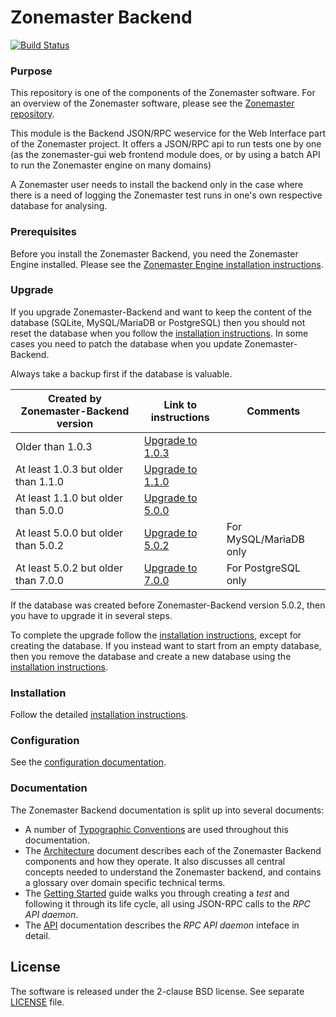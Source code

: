 # Zonemaster Backend
[![Build Status](https://travis-ci.org/zonemaster/zonemaster-backend.svg?branch=master)](https://travis-ci.org/zonemaster/zonemaster-backend)


### Purpose
This repository is one of the components of the Zonemaster software. For an
overview of the Zonemaster software, please see the
[Zonemaster repository](https://github.com/zonemaster/zonemaster).

This module is the Backend JSON/RPC weservice for the Web Interface part of
the Zonemaster project. It offers a JSON/RPC api to run tests one by one
(as the zonemaster-gui web frontend module does, or by using a batch API to
run the Zonemaster engine on many domains)

A Zonemaster user needs to install the backend only in the case where there is a
need of logging the Zonemaster test runs in one's own respective database for
analysing.


### Prerequisites

Before you install the Zonemaster Backend, you need the
Zonemaster Engine installed. Please see the
[Zonemaster Engine installation
instructions](https://github.com/zonemaster/zonemaster-engine/blob/master/docs/Installation.md).


### Upgrade 

If you upgrade Zonemaster-Backend and want to keep the content of the database
(SQLite, MySQL/MariaDB or PostgreSQL) then you should not reset the database when
you follow the [installation instructions]. In some cases you need to patch the
database when you update Zonemaster-Backend.

Always take a backup first if the database is valuable.

Created by Zonemaster-Backend version | Link to instructions  | Comments
--------------------------------------|-----------------------|-----------------------
Older than 1.0.3                      | [Upgrade to 1.0.3]    |
At least 1.0.3 but older than 1.1.0   | [Upgrade to 1.1.0]    |
At least 1.1.0 but older than 5.0.0   | [Upgrade to 5.0.0]    |
At least 5.0.0 but older than 5.0.2   | [Upgrade to 5.0.2]    | For MySQL/MariaDB only
At least 5.0.2 but older than 7.0.0   | [Upgrade to 7.0.0]    | For PostgreSQL only

If the database was created before Zonemaster-Backend version 5.0.2, then you
have to upgrade it in several steps.

To complete the upgrade follow the [installation instructions], except for creating
the database. If you instead want to start from an empty database, then you remove the database
and create a new database using the [installation instructions].

### Installation

Follow the detailed [installation instructions].


### Configuration

See the [configuration documentation].


### Documentation

The Zonemaster Backend documentation is split up into several documents:

* A number of [Typographic Conventions](docs/TypographicConventions.md) are used
  throughout this documentation.
* The [Architecture](docs/Architecture.md) document describes each of the
  Zonemaster Backend components and how they operate. It also discusses all
  central concepts needed to understand the Zonemaster backend, and contains a
  glossary over domain specific technical terms.
* The [Getting Started](docs/GettingStarted.md) guide walks you through creating
  a *test* and following it through its life cycle, all using JSON-RPC calls to
  the *RPC API daemon*.
* The [API](docs/API.md) documentation describes the *RPC API daemon* inteface in
  detail.


## License

The software is released under the 2-clause BSD license. See separate
[LICENSE](LICENSE) file.


[Configuration documentation]: docs/Configuration.md
[Installation instructions]:   docs/Installation.md
[Upgrade to 1.0.3]:            docs/upgrade_zonemaster_backend_ver_1.0.3.md
[Upgrade to 1.1.0]:            docs/upgrade_zonemaster_backend_ver_1.1.0.md
[Upgrade to 5.0.0]:            docs/upgrade_zonemaster_backend_ver_5.0.0.md
[Upgrade to 5.0.2]:            docs/upgrade_zonemaster_backend_ver_5.0.2.md
[Upgrade to 7.0.0]:            docs/upgrade_zonemaster_backend_ver_7.0.0.md
